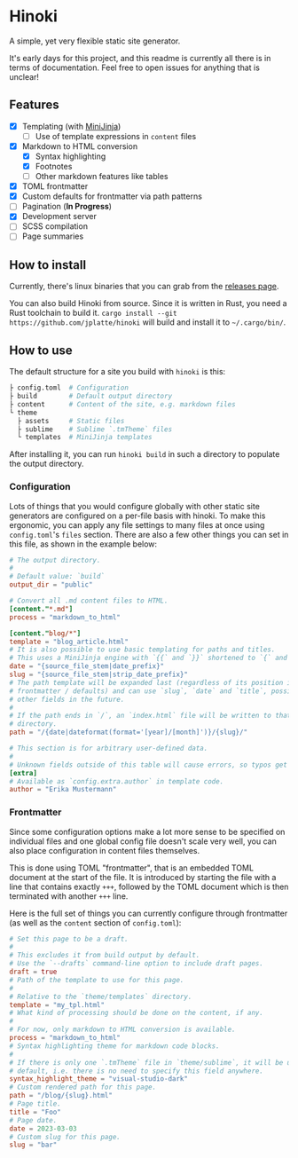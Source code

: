 # Hinoki

A simple, yet very flexible static site generator.

It's early days for this project, and this readme is currently all there is in terms of documentation.
Feel free to open issues for anything that is unclear!

## Features

- [x] Templating (with [MiniJinja](https://docs.rs/minijinja/latest/minijinja/))
  - [ ] Use of template expressions in `content` files
- [x] Markdown to HTML conversion
  - [x] Syntax highlighting
  - [x] Footnotes
  - [ ] Other markdown features like tables
- [x] TOML frontmatter
- [x] Custom defaults for frontmatter via path patterns
- [ ] Pagination (**In Progress**)
- [x] Development server
- [ ] SCSS compilation
- [ ] Page summaries

## How to install

Currently, there's linux binaries that you can grab from the [releases page].

You can also build Hinoki from source. Since it is written in Rust, you need a Rust toolchain to build it.
`cargo install --git https://github.com/jplatte/hinoki` will build and install it to `~/.cargo/bin/`.

[releases page]: https://github.com/jplatte/hinoki/releases

## How to use

The default structure for a site you build with `hinoki` is this:

```sh
├ config.toml  # Configuration
├ build        # Default output directory
├ content      # Content of the site, e.g. markdown files
└ theme
  ├ assets     # Static files
  ├ sublime    # Sublime `.tmTheme` files
  └ templates  # MiniJinja templates
```

After installing it, you can run `hinoki build` in such a directory to populate the output directory.

### Configuration

Lots of things that you would configure globally with other static site generators are configured on a per-file basis with hinoki.
To make this ergonomic, you can apply any file settings to many files at once using `config.toml`'s `files` section.
There are also a few other things you can set in this file, as shown in the example below:

```toml
# The output directory.
#
# Default value: `build`
output_dir = "public"

# Convert all .md content files to HTML.
[content."*.md"]
process = "markdown_to_html"

[content."blog/*"]
template = "blog_article.html"
# It is also possible to use basic templating for paths and titles.
# This uses a MiniJinja engine with `{{` and `}}` shortened to `{` and `}`.
date = "{source_file_stem|date_prefix}"
slug = "{source_file_stem|strip_date_prefix}"
# The path template will be expanded last (regardless of its position in the
# frontmatter / defaults) and can use `slug`, `date` and `title`, possibly more
# other fields in the future.
#
# If the path ends in `/`, an `index.html` file will be written to that
# directory.
path = "/{date|dateformat(format='[year]/[month]')}/{slug}/"

# This section is for arbitrary user-defined data.
#
# Unknown fields outside of this table will cause errors, so typos get caught.
[extra]
# Available as `config.extra.author` in template code.
author = "Erika Mustermann"
```

### Frontmatter

Since some configuration options make a lot more sense to be specified on individual files
and one global config file doesn't scale very well,
you can also place configuration in content files themselves.

This is done using TOML "frontmatter", that is an embedded TOML document at the start of the file.
It is introduced by starting the file with a line that contains exactly `+++`,
followed by the TOML document which is then terminated with another `+++` line.

Here is the full set of things you can currently configure through frontmatter
(as well as the `content` section of `config.toml`):

```toml
# Set this page to be a draft.
#
# This excludes it from build output by default.
# Use the `--drafts` command-line option to include draft pages.
draft = true
# Path of the template to use for this page.
#
# Relative to the `theme/templates` directory.
template = "my_tpl.html"
# What kind of processing should be done on the content, if any.
#
# For now, only markdown to HTML conversion is available.
process = "markdown_to_html"
# Syntax highlighting theme for markdown code blocks.
#
# If there is only one `.tmTheme` file in `theme/sublime`, it will be used by
# default, i.e. there is no need to specify this field anywhere.
syntax_highlight_theme = "visual-studio-dark"
# Custom rendered path for this page.
path = "/blog/{slug}.html"
# Page title.
title = "Foo"
# Page date.
date = 2023-03-03
# Custom slug for this page.
slug = "bar"
```
